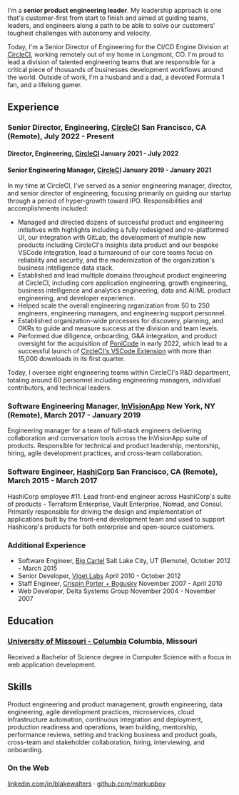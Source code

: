 I'm a **senior product engineering leader**. My leadership approach is one that's customer-first from start to finish and aimed at guiding teams, leaders, and engineers along a path to be able to solve our customers' toughest challenges with autonomy and velocity. 

Today, I'm a Senior Director of Engineering for the CI/CD Engine Division at [CircleCI](http://www.circleci.com), working remotely out of my home in Longmont, CO. I'm proud to lead a division of talented engineering teams that are responsible for a critical piece of thousands of businesses development workflows around the world. Outside of work, I'm a husband and a dad, a devoted Formula 1 fan, and a lifelong gamer.

## Experience

### Senior Director, Engineering, [CircleCI](http://www.circleci.com) <time>San Francisco, CA (Remote), July 2022 - Present</time>

#### Director, Engineering, [CircleCI](http://www.circleci.com) <time>January 2021 - July 2022</time>

#### Senior Engineering Manager, [CircleCI](http://www.circleci.com) <time>January 2019 - January 2021</time>

In my time at CircleCI, I've served as a senior engineering manager, director, and senior director of engineering, focusing primarily on guiding our startup through a period of hyper-growth toward IPO. Responsibilities and accomplishments included:

- Managed and directed dozens of successful product and engineering initiatives with highlights including a fully redesigned and re-platformed UI, our integration with GitLab, the development of multiple new products including CircleCI's Insights data product and our bespoke VSCode integration, lead a turnaround of our core teams focus on reliability and security, and the modernization of the organization's business intelligence data stack.
- Established and lead multiple domains throughout product engineering at CircleCI, including core application engineering, growth engineering, business intelligence and analytics engineering, data and AI/ML product engineering, and developer experience.
- Helped scale the overall engineering organization from 50 to 250 engineers, engineering managers, and engineering support personnel.
- Established organization-wide processes for discovery, planning, and OKRs to guide and measure success at the division and team levels.
- Performed due diligence, onboarding, G&A integration, and product oversight for the acquisition of [PoniCode](https://www.ponicode.com/) in early 2022, which lead to a successful launch of [CircleCI's VSCode Extension](https://marketplace.visualstudio.com/items?itemName=circleci.circleci) with more than 15,000 downloads in its first quarter.

Today, I oversee eight engineering teams within CircleCI's R&D department, totaling around 60 personnel including engineering managers, individual contributors, and technical leaders.

### Software Engineering Manager, [InVisionApp](http://www.invisionapp.com) <time>New York, NY (Remote), March 2017 - January 2019</time>

Engineering manager for a team of full-stack engineers delivering collaboration and conversation tools across the InVisionApp suite of products. Responsible for technical and product leadership, mentorship, hiring, agile development practices, and cross-team collaboration.

### Software Engineer, [HashiCorp](http://www.hashicorp.com) <time>San Francisco, CA (Remote), March 2015 - March 2017</time>

HashiCorp employee #11. Lead front-end engineer across HashiCorp's suite of products - Terraform Enterprise, Vault Enterprise, Nomad, and Consul. Primarily responsible for driving the design and implementation of applications built by the front-end development team and used to support Hashicorp's products for both enterprise and open-source customers.

### Additional Experience

- Software Engineer, [Big Cartel](http://www.bigcartel.com) <time>Salt Lake City, UT (Remote), October 2012 - March 2015</time>
- Senior Developer, [Viget Labs](http://www.viget.com) <time>April 2010 - October 2012</time>
- Staff Engineer, [Crispin Porter + Bogusky](http://www.cpbgroup.com) <time>November 2007 - April 2010</time>
- Web Developer, Delta Systems Group <time>November 2004 - November 2007</time>

## Education

### [University of Missouri - Columbia](http://www.mizzou.edu/) <time>Columbia, Missouri</time>

Received a Bachelor of Science degree in Computer Science with a focus in web application development.

## Skills

Product engineering and product management, growth engineering, data engineering, agile development practices, microservices, cloud infrastructure automation, continuous integration and deployment, production readiness and operations, team building, mentorship, performance reviews, setting and tracking business and product goals, cross-team and stakeholder collaboration, hiring, interviewing, and onboarding.

### On the Web

[linkedin.com/in/blakewalters](http://www.linkedin.com/in/blakewalters) &middot; [github.com/markupboy](http://www.github.com/markupboy)
